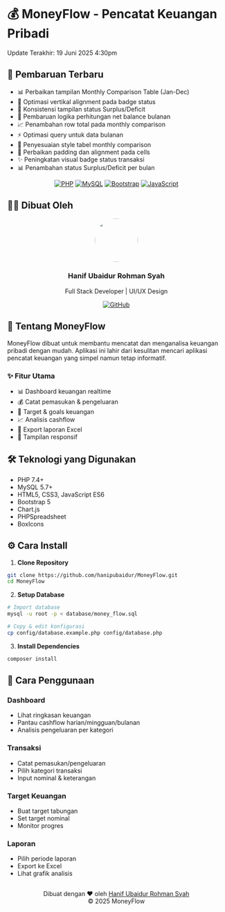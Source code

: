 # 💰 MoneyFlow - Pencatat Keuangan Pribadi
Update Terakhir: 19 Juni 2025 4:30pm

## 📝 Pembaruan Terbaru
- 📊 Perbaikan tampilan Monthly Comparison Table (Jan-Dec)
- 🎯 Optimasi vertikal alignment pada badge status
- 💫 Konsistensi tampilan status Surplus/Deficit
- 🔄 Pembaruan logika perhitungan net balance bulanan
- 📈 Penambahan row total pada monthly comparison
- ⚡ Optimasi query untuk data bulanan
- 🎨 Penyesuaian style tabel monthly comparison
- 🔧 Perbaikan padding dan alignment pada cells
- ✨ Peningkatan visual badge status transaksi
- 📊 Penambahan status Surplus/Deficit per bulan

<div align="center">
  
[![PHP](https://img.shields.io/badge/PHP-7.4%2B-blue?style=for-the-badge&logo=php)](https://www.php.net)
[![MySQL](https://img.shields.io/badge/MySQL-5.7%2B-blue?style=for-the-badge&logo=mysql)](https://www.mysql.com)
[![Bootstrap](https://img.shields.io/badge/Bootstrap-5.1-blueviolet?style=for-the-badge&logo=bootstrap)](https://getbootstrap.com)
[![JavaScript](https://img.shields.io/badge/JavaScript-ES6-yellow?style=for-the-badge&logo=javascript)](https://developer.mozilla.org/en-US/docs/Web/JavaScript)

</div>

## 👨‍💻 Dibuat Oleh

<div align="center">
  <a href="https://github.com/hanipubaidur">
    <img src="https://avatars.githubusercontent.com/hanipubaidur" width="100px" style="border-radius:50%"/>
  </a>
  <h3>Hanif Ubaidur Rohman Syah</h3>
  <p>Full Stack Developer | UI/UX Design</p>
  
  [![GitHub](https://img.shields.io/badge/GitHub-hanipubaidur-181717?style=flat&logo=github)](https://github.com/hanipubaidur)
</div>

## 🌟 Tentang MoneyFlow

MoneyFlow dibuat untuk membantu mencatat dan menganalisa keuangan pribadi dengan mudah. Aplikasi ini lahir dari kesulitan mencari aplikasi pencatat keuangan yang simpel namun tetap informatif.

### ✨ Fitur Utama
- 📊 Dashboard keuangan realtime
- 💰 Catat pemasukan & pengeluaran 
- 🎯 Target & goals keuangan  
- 📈 Analisis cashflow
- 💾 Export laporan Excel
- 📱 Tampilan responsif

## 🛠️ Teknologi yang Digunakan
- PHP 7.4+
- MySQL 5.7+ 
- HTML5, CSS3, JavaScript ES6
- Bootstrap 5
- Chart.js
- PHPSpreadsheet 
- BoxIcons

## ⚙️ Cara Install

1. **Clone Repository**
```bash
git clone https://github.com/hanipubaidur/MoneyFlow.git
cd MoneyFlow
```

2. **Setup Database**
```bash
# Import database
mysql -u root -p < database/money_flow.sql

# Copy & edit konfigurasi
cp config/database.example.php config/database.php
```

3. **Install Dependencies**
```bash
composer install
```

## 📱 Cara Penggunaan

### Dashboard
- Lihat ringkasan keuangan
- Pantau cashflow harian/mingguan/bulanan
- Analisis pengeluaran per kategori

### Transaksi
- Catat pemasukan/pengeluaran
- Pilih kategori transaksi 
- Input nominal & keterangan

### Target Keuangan 
- Buat target tabungan
- Set target nominal
- Monitor progres

### Laporan
- Pilih periode laporan
- Export ke Excel
- Lihat grafik analisis

##

<div align="center">
  Dibuat dengan ❤️ oleh <a href="https://github.com/hanipubaidur">Hanif Ubaidur Rohman Syah</a>
  <br>
  © 2025 MoneyFlow
</div>